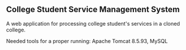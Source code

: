 ## College Student Service Management System ##
A web application for processing college student's services in a cloned college.

Needed tools for a proper running: Apache Tomcat 8.5.93, MySQL
